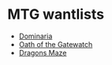 # MTG wantlists

- [Dominaria](https://github.com/VilleKoo/wantlists/blob/master/Dominaria.md)
- [Oath of the Gatewatch](https://github.com/VilleKoo/wantlists/blob/master/Oath_of_the_Gatewatch.md)
- [Dragons Maze](https://github.com/VilleKoo/wantlists/blob/master/Dragons_Maze.md)
